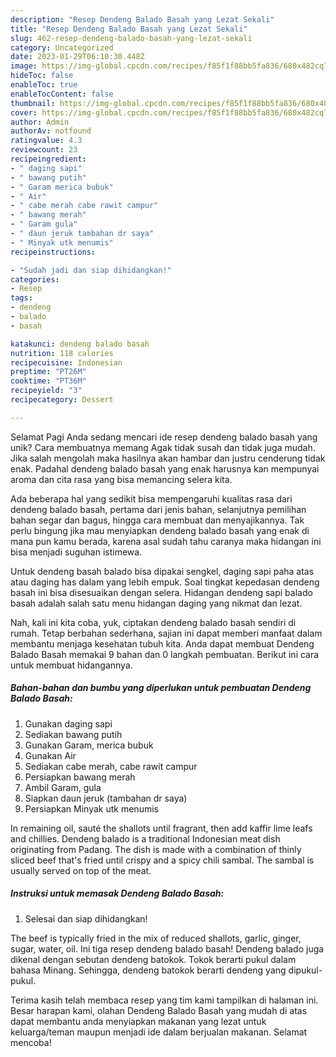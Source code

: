 ```yaml
---
description: "Resep Dendeng Balado Basah yang Lezat Sekali"
title: "Resep Dendeng Balado Basah yang Lezat Sekali"
slug: 462-resep-dendeng-balado-basah-yang-lezat-sekali
category: Uncategorized
date: 2023-01-29T06:10:30.448Z
image: https://img-global.cpcdn.com/recipes/f85f1f88bb5fa836/680x482cq70/dendeng-balado-basah-foto-resep-utama.jpg
hideToc: false
enableToc: true
enableTocContent: false
thumbnail: https://img-global.cpcdn.com/recipes/f85f1f88bb5fa836/680x482cq70/dendeng-balado-basah-foto-resep-utama.jpg
cover: https://img-global.cpcdn.com/recipes/f85f1f88bb5fa836/680x482cq70/dendeng-balado-basah-foto-resep-utama.jpg
author: Admin
authorAv: notfound
ratingvalue: 4.3
reviewcount: 23
recipeingredient:
- " daging sapi"
- " bawang putih"
- " Garam merica bubuk"
- " Air"
- " cabe merah cabe rawit campur"
- " bawang merah"
- " Garam gula"
- " daun jeruk tambahan dr saya"
- " Minyak utk menumis"
recipeinstructions:

- "Sudah jadi dan siap dihidangkan!"
categories:
- Resep
tags:
- dendeng
- balado
- basah

katakunci: dendeng balado basah 
nutrition: 118 calories
recipecuisine: Indonesian
preptime: "PT26M"
cooktime: "PT36M"
recipeyield: "3"
recipecategory: Dessert

---
```



Selamat Pagi Anda sedang mencari ide resep dendeng balado basah yang unik? Cara membuatnya memang Agak tidak susah dan tidak juga mudah. Jika salah mengolah maka hasilnya akan hambar dan justru cenderung tidak enak. Padahal dendeng balado basah yang enak harusnya kan mempunyai aroma dan cita rasa yang bisa memancing selera kita.


Ada beberapa hal yang sedikit bisa mempengaruhi kualitas rasa dari dendeng balado basah, pertama dari jenis bahan, selanjutnya pemilihan bahan segar dan bagus, hingga cara membuat dan menyajikannya. Tak perlu bingung jika mau menyiapkan dendeng balado basah yang enak di mana pun kamu berada, karena asal sudah tahu caranya maka hidangan ini bisa menjadi suguhan istimewa.

Untuk dendeng basah balado bisa dipakai sengkel, daging sapi paha atas atau daging has dalam yang lebih empuk. Soal tingkat kepedasan dendeng basah ini bisa disesuaikan dengan selera. Hidangan dendeng sapi balado basah adalah salah satu menu hidangan daging yang nikmat dan lezat.


Nah, kali ini kita coba, yuk, ciptakan dendeng balado basah sendiri di rumah. Tetap berbahan sederhana, sajian ini dapat memberi manfaat dalam membantu menjaga kesehatan tubuh kita. Anda dapat membuat Dendeng Balado Basah memakai 9 bahan dan 0 langkah pembuatan. Berikut ini cara untuk membuat hidangannya.

<!--inarticleads1-->

##### Bahan-bahan dan bumbu yang diperlukan untuk pembuatan Dendeng Balado Basah:

1. Gunakan  daging sapi
1. Sediakan  bawang putih
1. Gunakan  Garam, merica bubuk
1. Gunakan  Air
1. Sediakan  cabe merah, cabe rawit campur
1. Persiapkan  bawang merah
1. Ambil  Garam, gula
1. Siapkan  daun jeruk (tambahan dr saya)
1. Persiapkan  Minyak utk menumis


In remaining oil, sauté the shallots until fragrant, then add kaffir lime leafs and chillies. Dendeng balado is a traditional Indonesian meat dish originating from Padang. The dish is made with a combination of thinly sliced beef that&#39;s fried until crispy and a spicy chili sambal. The sambal is usually served on top of the meat. 

<!--inarticleads2-->

##### Instruksi untuk memasak Dendeng Balado Basah:


1. Selesai dan siap dihidangkan!

The beef is typically fried in the mix of reduced shallots, garlic, ginger, sugar, water, oil. Ini tiga resep dendeng balado basah! Dendeng balado juga dikenal dengan sebutan dendeng batokok. Tokok berarti pukul dalam bahasa Minang. Sehingga, dendeng batokok berarti dendeng yang dipukul-pukul. 

Terima kasih telah membaca resep yang tim kami tampilkan di halaman ini. Besar harapan kami, olahan Dendeng Balado Basah yang mudah di atas dapat membantu anda menyiapkan makanan yang lezat untuk keluarga/teman maupun menjadi ide dalam berjualan makanan. Selamat mencoba!
